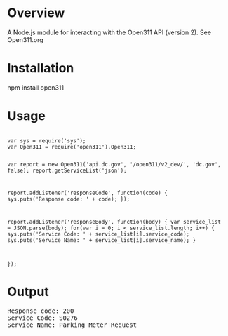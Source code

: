 Overview
========

A Node.js module for interacting with the Open311 API (version 2).  See Open311.org

Installation
============

npm install open311

Usage
=====
<code>
var sys = require('sys');
var Open311 = require('open311').Open311;

var report = new Open311('api.dc.gov', '/open311/v2_dev/', 'dc.gov', false);
report.getServiceList('json');

report.addListener('responseCode', function(code) {
	sys.puts('Response code: ' + code);
});

report.addListener('responseBody', function(body) {
	var service_list = JSON.parse(body);
	for(var i = 0; i < service_list.length; i++) {
		sys.puts('Service Code: ' + service_list[i].service_code);
		sys.puts('Service Name: ' + service_list[i].service_name);
	}
	
});
</code>

Output
======

<pre>
Response code: 200
Service Code: S0276
Service Name: Parking Meter Request
</pre>